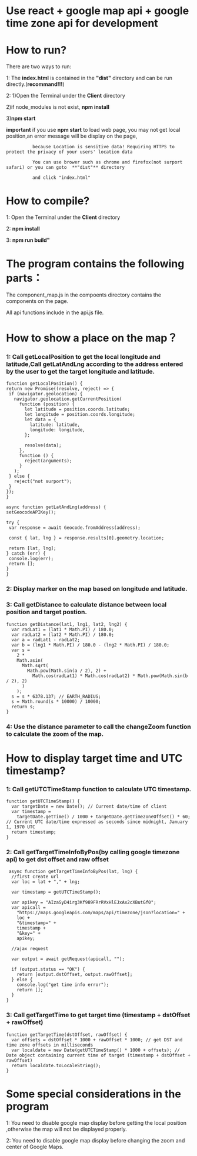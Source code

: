 # Use react + google map api + google time zone api for development

# How to run?

There are two ways to run:

1: The **index.html** is contained in the **"dist"** directory and can be run directly.(**recommand!!!**)

2: 1)Open the Terminal under the **Client** directory

   2)if node_modules is not exist, **npm install**
   
   3)**npm start**
   
**important** if you use **npm start** to load web page, you may not get local position,an error message will be display on the page,

              because Location is sensitive data! Requiring HTTPS to protect the privacy of your users' location data
              
              You can use brower such as chrome and firefox(not surport safari) or you can goto  **"dist"** directory
              
              and click "index.html"

# How to compile?
1: Open the Terminal under the **Client** directory

2: **npm install**

3: **npm run build"**

# The program contains the following parts：

The component_map.js in the compoents directory contains the components on the page.

All api functions include in the api.js file.

# How to show a place on the map？

### 1: Call getLocalPosition to get the local longitude and latitude,Call getLatAndLng according to the address entered by the user to get the target longitude and latitude.
   
   ```
 function getLocalPosition() {
  return new Promise((resolve, reject) => {
    if (navigator.geolocation) {
      navigator.geolocation.getCurrentPosition(
        function (position) {
          let latitude = position.coords.latitude;
          let longitude = position.coords.longitude;
          let data = {
            latitude: latitude,
            longitude: longitude,
          };

          resolve(data);
        },
        function () {
          reject(arguments);
        }
      );
    } else {
      reject("not surport");
    }
  });
}

async function getLatAndLng(address) {
  setGeocodeAPIKey();

  try {
    var response = await Geocode.fromAddress(address);

    const { lat, lng } = response.results[0].geometry.location;

    return [lat, lng];
  } catch (err) {
    console.log(err);
    return [];
  }
}
   ```
   
### 2: Display marker on the map based on longitude and latitude.

### 3: Call getDistance to calculate distance between local position and target postion.
```
function getDistance(lat1, lng1, lat2, lng2) {
  var radLat1 = (lat1 * Math.PI) / 180.0;
  var radLat2 = (lat2 * Math.PI) / 180.0;
  var a = radLat1 - radLat2;
  var b = (lng1 * Math.PI) / 180.0 - (lng2 * Math.PI) / 180.0;
  var s =
    2 *
    Math.asin(
      Math.sqrt(
        Math.pow(Math.sin(a / 2), 2) +
          Math.cos(radLat1) * Math.cos(radLat2) * Math.pow(Math.sin(b / 2), 2)
      )
    );
  s = s * 6378.137; // EARTH_RADIUS;
  s = Math.round(s * 10000) / 10000;
  return s;
}
```

### 4: Use the distance parameter to call the changeZoom function to calculate the zoom of the map.

# How to display target time and UTC timestamp?

### 1: Call getUTCTimeStamp function to calculate UTC timestamp.

```
function getUTCTimeStamp() {
  var targetDate = new Date(); // Current date/time of client
  var timestamp =
    targetDate.getTime() / 1000 + targetDate.getTimezoneOffset() * 60; // Current UTC date/time expressed as seconds since midnight, January 1, 1970 UTC
  return timestamp;
}
```

### 2: Call getTargetTimeInfoByPos(by calling google timezone api) to get dst offset and raw offset

```
 async function getTargetTimeInfoByPos(lat, lng) {
  //first create url
  var loc = lat + "," + lng;

  var timestamp = getUTCTimeStamp();

  var apikey = "AIzaSyD4irg3Kf989FRrRVxHlEJxAx2cXButGf0";
  var apicall =
    "https://maps.googleapis.com/maps/api/timezone/json?location=" +
    loc +
    "&timestamp=" +
    timestamp +
    "&key=" +
    apikey;

  //ajax request

  var output = await getRequest(apicall, "");

  if (output.status == "OK") {
    return [output.dstOffset, output.rawOffset];
  } else {
    console.log("get time info error");
    return [];
  }
}
```

### 3: Call getTargetTime to get target time (timestamp + dstOffset + rawOffset)

```
function getTargetTime(dstOffset, rawOffset) {
  var offsets = dstOffset * 1000 + rawOffset * 1000; // get DST and time zone offsets in milliseconds
  var localdate = new Date(getUTCTimeStamp() * 1000 + offsets); // Date object containing current time of target (timestamp + dstOffset + rawOffset)
  return localdate.toLocaleString();
}
```

# Some special considerations in the program

 1: You need to disable google map display before getting the local position ,otherwise the map will not be displayed properly.

 2: You need to disable google map display before changing the zoom and center of Google Maps.



